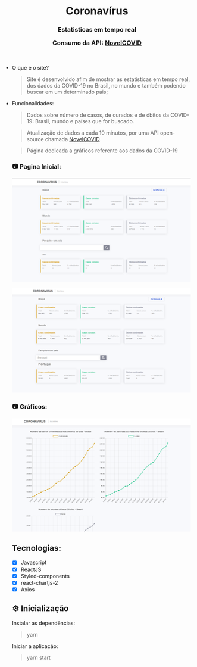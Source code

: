 <h1 align="center">
   Coronavírus

<br>

<h3 align="center">

Estatisticas em tempo real
<br>

Consumo da API: [NovelCOVID](https://github.com/NovelCOVID/API)

</h3>
</h1>

<br>

- O que é o site?

  > Site é desenvolvido afim de mostrar as estatisticas em tempo real, dos dados da COVID-19 no Brasil, no mundo e também podendo buscar em um determinado pais;

- Funcionalidades:

  > Dados sobre número de casos, de curados e de óbitos da COVID-19: Brasil, mundo e países que for buscado.

  > Atualização de dados a cada 10 minutos, por uma API open-source chamada [NovelCOVID](COVIDhttps://github.com/NovelCOVID/API)

  > Página dedicada a gráficos referente aos dados da COVID-19

  ### :camera: Pagina Inicial:

  ![png1](github/home.png)

  ![png2](github/homeSearch.png)

  ### :camera: Gráficos:

  ![png2](github/charts.png)

  ## Tecnologias:

  - [x] Javascript
  - [x] ReactJS
  - [x] Styled-components
  - [x] react-chartjs-2
  - [x] Axios

  ## ⚙ Inicialização

  Instalar as dependências:
  > yarn
  
  Iniciar a aplicação:
  > yarn start
